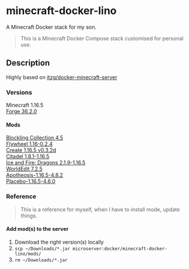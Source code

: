 # minecraft-docker-lino

A Minecraft Docker stack for my son.

> This is a Minecraft Docker Compose stack customised for personal use.

## Description

Highly based on [itzg/docker-minecraft-server](https://github.com/itzg/docker-minecraft-server)

### Versions

Minecraft 1.16.5  
[Forge 36.2.0](https://adfoc.us/serve/sitelinks/?id=271228&url=https://maven.minecraftforge.net/net/minecraftforge/forge/1.16.5-36.2.0/forge-1.16.5-36.2.0-installer.jar)  

#### Mods

[Blockling Collection 4.5](https://www.curseforge.com/minecraft/mc-mods/blocklingcollection/files)  
[Flywheel 1.16-0.2.4](https://www.curseforge.com/minecraft/mc-mods/flywheel/files)  
[Create 1.16.5 v0.3.2d](https://www.curseforge.com/minecraft/mc-mods/create/files)  
[Citadel 1.8.1-1.16.5](https://www.curseforge.com/minecraft/mc-mods/citadel/files/3441028)  
[Ice and Fire: Dragons 2.1.9-1.16.5](https://www.curseforge.com/minecraft/mc-mods/ice-and-fire-dragons/files/3441117)   
[WorldEdit 7.2.5](https://www.curseforge.com/minecraft/mc-mods/worldedit/files/3283693)  
[Apotheosis-1.16.5-4.8.2](https://www.curseforge.com/minecraft/mc-mods/apotheosis/files/3490144)  
[Placebo-1.16.5-4.6.0](https://www.curseforge.com/minecraft/mc-mods/placebo/files/3437009)  

### Reference

> This is a reference for myself, when I have to install mode, update things.

#### Add mod(s) to the server

1.  Download the right version(s) locally
2.  `scp ~/Downloads/*.jar microserver:docker/minecraft-docker-lino/mods/`
3.  `rm ~/Downloads/*.jar`
